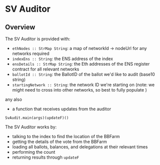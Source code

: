# SV Auditor

## Overview

The SV Auditor is provided with:

* `ethNodes :: StrMap String`: a map of networkId -> nodeUrl for any networks required
* `indexEns :: String`: the ENS address of the index
* `ensDetails :: StrMap String`: the Eth addresses of the ENS register contract for all relevant networks
* `ballotId :: String`: the BallotID of the ballot we'd like to audit (base10 string)
* `startingNetwork :: String`: the network ID we're starting on (note: we might need to cross into other networks, so best to fully populate )

any also

* a function that receives updates from the auditor

`SvAudit.main(args)(updateF)()`

The SV Auditor works by:

* talking to the index to find the location of the BBFarm
* getting the details of the vote from the BBFarm
* loading all ballots, balances, and delegations at their relevant times
* performing the count
* returning results through `updateF`

